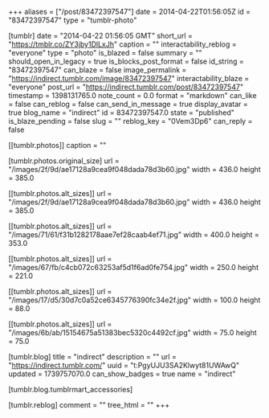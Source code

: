 +++
aliases = ["/post/83472397547"]
date = 2014-04-22T01:56:05Z
id = "83472397547"
type = "tumblr-photo"

[tumblr]
date = "2014-04-22 01:56:05 GMT"
short_url = "https://tmblr.co/ZY3jby1DlLxJh"
caption = ""
interactability_reblog = "everyone"
type = "photo"
is_blazed = false
summary = ""
should_open_in_legacy = true
is_blocks_post_format = false
id_string = "83472397547"
can_blaze = false
image_permalink = "https://indirect.tumblr.com/image/83472397547"
interactability_blaze = "everyone"
post_url = "https://indirect.tumblr.com/post/83472397547"
timestamp = 1398131765.0
note_count = 0.0
format = "markdown"
can_like = false
can_reblog = false
can_send_in_message = true
display_avatar = true
blog_name = "indirect"
id = 83472397547.0
state = "published"
is_blaze_pending = false
slug = ""
reblog_key = "0Vem3Dp6"
can_reply = false

[[tumblr.photos]]
caption = ""

[tumblr.photos.original_size]
url = "/images/2f/9d/ae17128a9cea9f048dada78d3b60.jpg"
width = 436.0
height = 385.0

[[tumblr.photos.alt_sizes]]
url = "/images/2f/9d/ae17128a9cea9f048dada78d3b60.jpg"
width = 436.0
height = 385.0

[[tumblr.photos.alt_sizes]]
url = "/images/71/61/f31b1282178aae7ef28caab4ef71.jpg"
width = 400.0
height = 353.0

[[tumblr.photos.alt_sizes]]
url = "/images/67/fb/c4cb072c63253af5d1f6ad0fe754.jpg"
width = 250.0
height = 221.0

[[tumblr.photos.alt_sizes]]
url = "/images/17/d5/30d7c0a52ce6345776390fc34e2f.jpg"
width = 100.0
height = 88.0

[[tumblr.photos.alt_sizes]]
url = "/images/6b/ab/15154675a51383bec5320c4492cf.jpg"
width = 75.0
height = 75.0

[tumblr.blog]
title = "indirect"
description = ""
url = "https://indirect.tumblr.com/"
uuid = "t:PgyUJU3SA2Klwyt81UWAwQ"
updated = 1739757070.0
can_show_badges = true
name = "indirect"

[tumblr.blog.tumblrmart_accessories]

[tumblr.reblog]
comment = ""
tree_html = ""
+++
